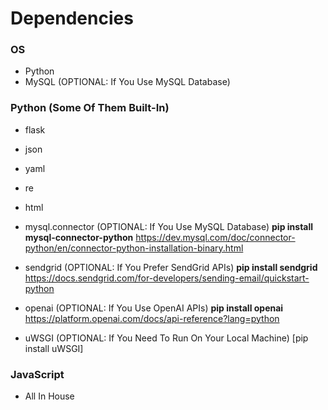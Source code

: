 # Dependencies
### OS
- Python
- MySQL (OPTIONAL: If You Use MySQL Database)

### Python (Some Of Them Built-In)
- flask
- json
- yaml
- re
- html

- mysql.connector (OPTIONAL: If You Use MySQL Database) **pip install mysql-connector-python**
  https://dev.mysql.com/doc/connector-python/en/connector-python-installation-binary.html

- sendgrid (OPTIONAL: If You Prefer SendGrid APIs) **pip install sendgrid**
  https://docs.sendgrid.com/for-developers/sending-email/quickstart-python

- openai (OPTIONAL: If You Use OpenAI APIs) **pip install openai**
  https://platform.openai.com/docs/api-reference?lang=python

- uWSGI (OPTIONAL: If You Need To Run On Your Local Machine) [pip install uWSGI]

### JavaScript
- All In House
